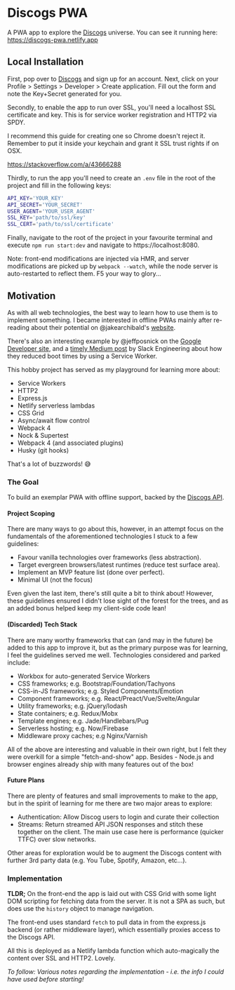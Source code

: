 # Discogs PWA

A PWA app to explore the [Discogs](https://discogs.com) universe. You can see it
running here: https://discogs-pwa.netlify.app

## Local Installation

First, pop over to [Discogs](https://discogs.com) and sign up for an account. Next, click on your Profile > Settings > Developer > Create application. Fill out the form and note the Key+Secret generated for you.

Secondly, to enable the app to run over SSL, you'll need a localhost SSL certificate and key. This is for service worker registration and HTTP2 via SPDY.

I recommend this guide for creating one so Chrome doesn't reject it. Remember to put it inside your keychain and grant it SSL trust rights if on OSX.

https://stackoverflow.com/a/43666288

Thirdly, to run the app you'll need to create an `.env` file in the root of the project and fill in the following keys:

```bash
API_KEY='YOUR_KEY'
API_SECRET='YOUR_SECRET'
USER_AGENT='YOUR_USER_AGENT'
SSL_KEY='path/to/ssl/key'
SSL_CERT='path/to/ssl/certificate'
```

Finally, navigate to the root of the project in your favourite terminal and execute `npm run start:dev` and navigate to https://localhost:8080.

Note: front-end modifications are injected via HMR, and server modifications are picked up by `webpack --watch`, while the node server is auto-restarted to reflect them. F5 your way to glory...

## Motivation

As with all web technologies, the best way to learn how to use them is to implement something. I became interested in offline PWAs mainly after re-reading about their potential on @jakearchibald's [website](https://jakearchibald.com/2014/offline-cookbook/).

There's also an interesting example by @jeffposnick on the [Google Developer site](https://developers.google.com/web/updates/2018/05/beyond-spa), and a [timely Medium post](https://slack.engineering/service-workers-at-slack-our-quest-for-faster-boot-times-and-offline-support-3492cf79c88) by Slack Engineering about how they reduced boot times by using a Service Worker.

This hobby project has served as my playground for learning more about:

- Service Workers
- HTTP2
- Express.js
- Netlify serverless lambdas
- CSS Grid
- Async/await flow control
- Webpack 4
- Nock & Supertest
- Webpack 4 (and associated plugins)
- Husky (git hooks)

That's a lot of buzzwords! 😅

### The Goal

To build an exemplar PWA with offline support, backed by the [Discogs API](https://www.discogs.com/developers).

#### Project Scoping

There are many ways to go about this, however, in an attempt focus on the fundamentals of the aforementioned technologies I stuck to a few guidelines:

- Favour vanilla technologies over frameworks (less abstraction).
- Target evergreen browsers/latest runtimes (reduce test surface area).
- Implement an MVP feature list (done over perfect).
- Minimal UI (not the focus)

Even given the last item, there's still quite a bit to think about! However, these guidelines ensured I didn't lose sight of the forest for the trees, and as an added bonus helped keep my client-side code lean!

#### (Discarded) Tech Stack

There are many worthy frameworks that can (and may in the future) be added to this app to improve it, but as the primary purpose was for learning, I feel the guidelines served me well. Technologies considered and parked include:

- Workbox for auto-generated Service Workers
- CSS frameworks; e.g. Bootstrap/Foundation/Tachyons
- CSS-in-JS frameworks; e.g. Styled Components/Emotion
- Component frameworks; e.g. React/Preact/Vue/Svelte/Angular
- Utility frameworks; e.g. jQuery/lodash
- State containers; e.g. Redux/Mobx
- Template engines; e.g. Jade/Handlebars/Pug
- Serverless hosting; e.g. Now/Firebase
- Middleware proxy caches; e.g Nginx/Varnish

All of the above are interesting and valuable in their own right, but I felt they were overkill for a simple "fetch-and-show" app. Besides - Node.js and browser engines already ship with many features out of the box!

#### Future Plans

There are plenty of features and small improvements to make to the app, but in the spirit of learning for me there are two major areas to explore:

- Authentication: Allow Discog users to login and curate their collection
- Streams: Return streamed API JSON responses and stitch these together on the client. The main use case here is performance (quicker TTFC) over slow networks.

Other areas for exploration would be to augment the Discogs content with further 3rd party data (e.g. You Tube, Spotify, Amazon, etc...).

### Implementation

**TLDR;** On the front-end the app is laid out with CSS Grid with some light DOM scripting for fetching data from the server. It is not a SPA as such, but does use the `history` object to manage navigation.

The front-end uses standard `fetch` to pull data in from the express.js backend (or rather middleware layer), which essentially proxies access to the Discogs API.

All this is deployed as a Netlify lambda function which auto-magically the content over SSL and HTTP2. Lovely.

_To follow: Various notes regarding the implementation - i.e. the info I could have used *before* starting!_
